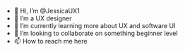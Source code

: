 - 👋 Hi, I’m @JessicaUX1
- 👀 I’m a UX designer
- 🌱 I’m currently learning more about UX and software UI
- 💞️ I’m looking to collaborate on something beginner level
- 📫 How to reach me here

<!---
JessicaUX1/JessicaUX1 is a ✨ special ✨ repository because its `README.md` (this file) appears on your GitHub profile.
You can click the Preview link to take a look at your changes.
--->

